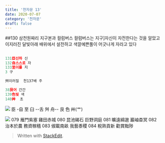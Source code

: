 ```yaml
---
title: '천자문 13'
date: 2020-07-07
category: '천자문'
draft: false
---
```

  ##130 삼천원짜리 지구본과 컬럼버스
  컬럼버스는 지구]자신이  자전한다는 것을 알았고
  이지러진 달빛아래 배위에서 설전하고
  색깔예쁜풀이 어긋나게  자라고 있다
  

## 

```js
131臣신하 신
132自스스로 자
133至이를 지
3 구

舛이러질  천137배 주

38艮어 간간
139色빛 색
140艸  초
```
![](https://i.ibb.co/f2gc0N9/2020-07-08-10-43-29.png)
臣 -自 至 臼 --舌 舛 舟-- 艮 色 艸(艹)


![](https://i.ibb.co/wBzV0DP/2020-07-08-11-00-48.png)
079 雁門紫塞 雞田赤城 080 昆池碣石 巨野洞庭 
081 曠遠綿邈 巖岫杳冥 082 治本於農 務資稼穡
083 俶載南畝 我藝黍稷 084 稅熟貢新 勸賞黜陟 

> Written with [StackEdit](https://stackedit.io/).
<!--stackedit_data:
eyJoaXN0b3J5IjpbMTYzNjQwNDI0OSwtNDgxNDQ4NzE5LDEzMT
gwODE4NjIsLTI0NTQ2ODEzNCwtNjg5MjA3NzQ1LC0yODU0MTY4
NzAsNTg3NjAwNzIxLC0xODY4ODA4NjQ1LDE3Njk1OTg0NzIsLT
E1MjEyOTQwMjQsODc1MDk2NjM3XX0=
-->